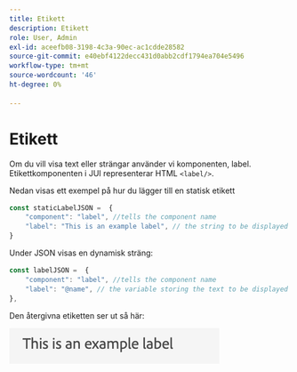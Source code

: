 ```yaml
---
title: Etikett
description: Etikett
role: User, Admin
exl-id: aceefb08-3198-4c3a-90ec-ac1cdde28582
source-git-commit: e40ebf4122decc431d0abb2cdf1794ea704e5496
workflow-type: tm+mt
source-wordcount: '46'
ht-degree: 0%

---
```


# Etikett

Om du vill visa text eller strängar använder vi komponenten, label.
Etikettkomponenten i JUI representerar HTML `<label/>`.

Nedan visas ett exempel på hur du lägger till en statisk etikett

```js title="staticLabel.js"
const staticLabelJSON =  {
    "component": "label", //tells the component name
    "label": "This is an example label", // the string to be displayed
}
```

Under JSON visas en dynamisk sträng:

```js title="dynamicLabel.js"
const labelJSON =  {
    "component": "label", //tells the component name
    "label": "@name", // the variable storing the text to be displayed
},
```

Den återgivna etiketten ser ut så här:

![label](./imgs/label.png "Label")
